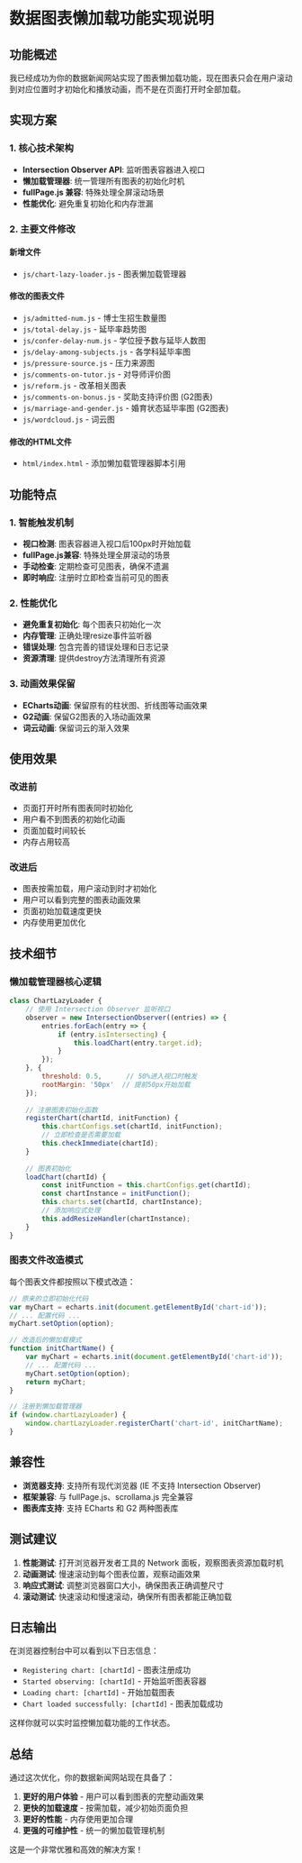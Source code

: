# 数据图表懒加载功能实现说明

## 功能概述

我已经成功为你的数据新闻网站实现了图表懒加载功能，现在图表只会在用户滚动到对应位置时才初始化和播放动画，而不是在页面打开时全部加载。

## 实现方案

### 1. 核心技术架构

- **Intersection Observer API**: 监听图表容器进入视口
- **懒加载管理器**: 统一管理所有图表的初始化时机
- **fullPage.js 兼容**: 特殊处理全屏滚动场景
- **性能优化**: 避免重复初始化和内存泄漏

### 2. 主要文件修改

#### 新增文件
- `js/chart-lazy-loader.js` - 图表懒加载管理器

#### 修改的图表文件
- `js/admitted-num.js` - 博士生招生数量图
- `js/total-delay.js` - 延毕率趋势图  
- `js/confer-delay-num.js` - 学位授予数与延毕人数图
- `js/delay-among-subjects.js` - 各学科延毕率图
- `js/pressure-source.js` - 压力来源图
- `js/comments-on-tutor.js` - 对导师评价图
- `js/reform.js` - 改革相关图表
- `js/comments-on-bonus.js` - 奖助支持评价图 (G2图表)
- `js/marriage-and-gender.js` - 婚育状态延毕率图 (G2图表)
- `js/wordcloud.js` - 词云图

#### 修改的HTML文件
- `html/index.html` - 添加懒加载管理器脚本引用

## 功能特点

### 1. 智能触发机制
- **视口检测**: 图表容器进入视口后100px时开始加载
- **fullPage.js兼容**: 特殊处理全屏滚动的场景
- **手动检查**: 定期检查可见图表，确保不遗漏
- **即时响应**: 注册时立即检查当前可见的图表

### 2. 性能优化
- **避免重复初始化**: 每个图表只初始化一次
- **内存管理**: 正确处理resize事件监听器
- **错误处理**: 包含完善的错误处理和日志记录
- **资源清理**: 提供destroy方法清理所有资源

### 3. 动画效果保留
- **ECharts动画**: 保留原有的柱状图、折线图等动画效果
- **G2动画**: 保留G2图表的入场动画效果
- **词云动画**: 保留词云的渐入效果

## 使用效果

### 改进前
- 页面打开时所有图表同时初始化
- 用户看不到图表的初始化动画
- 页面加载时间较长
- 内存占用较高

### 改进后  
- 图表按需加载，用户滚动到时才初始化
- 用户可以看到完整的图表动画效果
- 页面初始加载速度更快
- 内存使用更加优化

## 技术细节

### 懒加载管理器核心逻辑

```javascript
class ChartLazyLoader {
    // 使用 Intersection Observer 监听视口
    observer = new IntersectionObserver((entries) => {
        entries.forEach(entry => {
            if (entry.isIntersecting) {
                this.loadChart(entry.target.id);
            }
        });
    }, {
        threshold: 0.5,      // 50%进入视口时触发
        rootMargin: '50px'  // 提前50px开始加载
    });
    
    // 注册图表初始化函数
    registerChart(chartId, initFunction) {
        this.chartConfigs.set(chartId, initFunction);
        // 立即检查是否需要加载
        this.checkImmediate(chartId);
    }
    
    // 图表初始化
    loadChart(chartId) {
        const initFunction = this.chartConfigs.get(chartId);
        const chartInstance = initFunction();
        this.charts.set(chartId, chartInstance);
        // 添加响应式处理
        this.addResizeHandler(chartInstance);
    }
}
```

### 图表文件改造模式

每个图表文件都按照以下模式改造：

```javascript
// 原来的立即初始化代码
var myChart = echarts.init(document.getElementById('chart-id'));
// ... 配置代码 ...
myChart.setOption(option);

// 改造后的懒加载模式
function initChartName() {
    var myChart = echarts.init(document.getElementById('chart-id'));
    // ... 配置代码 ...
    myChart.setOption(option);
    return myChart;
}

// 注册到懒加载管理器
if (window.chartLazyLoader) {
    window.chartLazyLoader.registerChart('chart-id', initChartName);
}
```

## 兼容性

- **浏览器支持**: 支持所有现代浏览器 (IE 不支持 Intersection Observer)
- **框架兼容**: 与 fullPage.js、scrollama.js 完全兼容
- **图表库支持**: 支持 ECharts 和 G2 两种图表库

## 测试建议

1. **性能测试**: 打开浏览器开发者工具的 Network 面板，观察图表资源加载时机
2. **动画测试**: 慢速滚动到每个图表位置，观察动画效果
3. **响应式测试**: 调整浏览器窗口大小，确保图表正确调整尺寸
4. **滚动测试**: 快速滚动和慢速滚动，确保所有图表都能正确加载

## 日志输出

在浏览器控制台中可以看到以下日志信息：
- `Registering chart: [chartId]` - 图表注册成功
- `Started observing: [chartId]` - 开始监听图表容器
- `Loading chart: [chartId]` - 开始加载图表
- `Chart loaded successfully: [chartId]` - 图表加载成功

这样你就可以实时监控懒加载功能的工作状态。

## 总结

通过这次优化，你的数据新闻网站现在具备了：
1. **更好的用户体验** - 用户可以看到图表的完整动画效果
2. **更快的加载速度** - 按需加载，减少初始页面负担  
3. **更好的性能** - 内存使用更加合理
4. **更强的可维护性** - 统一的懒加载管理机制

这是一个非常优雅和高效的解决方案！
